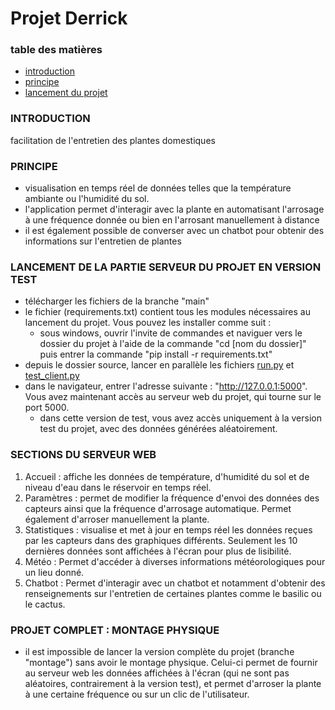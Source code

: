 # Projet Derrick

### table des matières
- [introduction](#introduction)
- [principe](#principe)
- [lancement du projet](#lancement-du-projet)

### INTRODUCTION
facilitation de l'entretien des plantes domestiques 

### PRINCIPE
- visualisation en temps réel de données telles que la température ambiante ou l'humidité du sol.
- l'application permet d'interagir avec la plante en automatisant l'arrosage à une fréquence donnée ou bien en l'arrosant manuellement à distance
- il est également possible de converser avec un chatbot pour obtenir des informations sur l'entretien de plantes

### LANCEMENT DE LA PARTIE SERVEUR DU PROJET EN VERSION TEST
- télécharger les fichiers de la branche "main"
- le fichier (requirements.txt) contient tous les modules nécessaires au lancement du projet. Vous pouvez les installer comme suit :
  - sous windows, ouvrir l'invite de commandes et naviguer vers le dossier du projet à l'aide de la commande "cd [nom du dossier]" puis entrer la commande "pip install -r requirements.txt"
- depuis le dossier source, lancer en parallèle les fichiers [run.py](run.py) et [test_client.py](test_client.py)
- dans le navigateur, entrer l'adresse suivante : "http://127.0.0.1:5000". Vous avez maintenant accès au serveur web du projet, qui tourne sur le port 5000.
  - dans cette version de test, vous avez accès uniquement à la version test du projet, avec des données générées aléatoirement.

### SECTIONS DU SERVEUR WEB
1) Accueil : affiche les données de température, d'humidité du sol et de niveau d'eau dans le réservoir en temps réel.
2) Paramètres : permet de modifier la fréquence d'envoi des données des capteurs ainsi que la fréquence d'arrosage automatique. Permet également d'arroser manuellement la plante.
3) Statistiques : visualise et met à jour en temps réel les données reçues par les capteurs dans des graphiques différents. Seulement les 10 dernières données sont affichées à l'écran pour plus de lisibilité.
4) Météo : Permet d'accéder à diverses informations météorologiques pour un lieu donné.
5) Chatbot : Permet d'interagir avec un chatbot et notamment d'obtenir des renseignements sur l'entretien de certaines plantes comme le basilic ou le cactus.

### PROJET COMPLET : MONTAGE PHYSIQUE

- il est impossible de lancer la version complète du projet (branche "montage") sans avoir le montage physique. Celui-ci permet de fournir au serveur web les données affichées à l'écran (qui ne sont pas aléatoires, contrairement à la version test), et permet d'arroser la plante à une certaine fréquence ou sur un clic de l'utilisateur.
